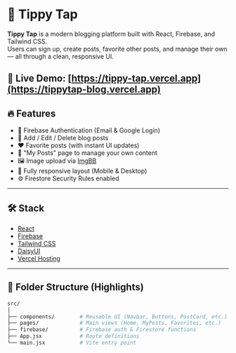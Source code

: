 # 📝 Tippy Tap

**Tippy Tap** is a modern blogging platform built with React, Firebase, and Tailwind CSS.  
Users can sign up, create posts, favorite other posts, and manage their own — all through a clean, responsive UI.

🚀 **Live Demo:** [https://tippy-tap.vercel.app](https://tippytap-blog.vercel.app)
---

## 🔥 Features

- 🔐 Firebase Authentication (Email & Google Login)
- 📝 Add / Edit / Delete blog posts
- ❤️ Favorite posts (with instant UI updates)
- 👥 "My Posts" page to manage your own content
- 🖼️ Image upload via [ImgBB](https://imgbb.com)
- 📱 Fully responsive layout (Mobile & Desktop)
- ⚙️ Firestore Security Rules enabled

---

## 🛠️ Stack

- [React](https://reactjs.org/)
- [Firebase](https://firebase.google.com/)
- [Tailwind CSS](https://tailwindcss.com/)
- [DaisyUI](https://daisyui.com/)
- [Vercel Hosting](https://vercel.com/)

---

## 📂 Folder Structure (Highlights)

```bash
src/
│
├── components/        # Reusable UI (Navbar, Buttons, PostCard, etc.)
├── pages/             # Main views (Home, MyPosts, Favorites, etc.)
├── firebase/          # Firebase auth & Firestore functions
├── App.jsx            # Route definitions
└── main.jsx           # Vite entry point
